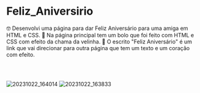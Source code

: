 # Feliz_Aniversirio

🤓 Desenvolvi uma página para dar Feliz Aniversário para uma amiga em HTML e CSS.
🎂 Na página principal tem um bolo que foi feito com HTML e CSS com efeito da chama da velinha. 
💖 O escrito "Feliz Aniversário" é um link que vai direcionar para outra página que tem um texto e um coração com efeito. 

##
<br>

![20231022_164014](https://github.com/CarolCapel/Feliz_Aniversirio/assets/108011375/b1ee5f8d-8cef-4192-8419-f093d99cd347)
![20231022_163833](https://github.com/CarolCapel/Feliz_Aniversirio/assets/108011375/f0033954-5507-4338-beda-073333962817)
